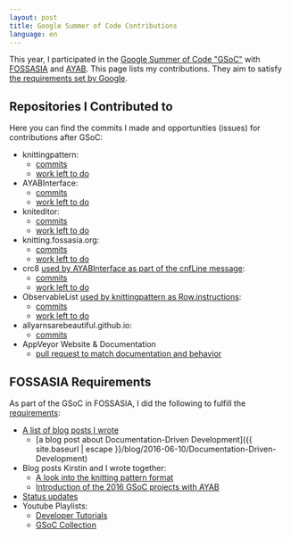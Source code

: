 ```yaml
---
layout: post
title: Google Summer of Code Contributions
language: en
---
```


This year, I participated in the
[Google Summer of Code "GSoC"](https://summerofcode.withgoogle.com/) with 
[FOSSASIA](http://fossasia.org/) and [AYAB](http://ayab-knitting.com/).
This page lists my contributions.
They aim to satisfy [the requirements set by Google](https://developers.google.com/open-source/gsoc/help/work-product).

Repositories I Contributed to
-----------------------------

Here you can find the commits I made and opportunities (issues) for contributions after GSoC:

- knittingpattern:
  - [commits](https://github.com/fossasia/knittingpattern/commits?author=niccokunzmann)
  - [work left to do](https://waffle.io/fossasia/knittingpattern)
- AYABInterface:
  - [commits](https://github.com/fossasia/AYABInterface/commits?author=niccokunzmann)
  - [work left to do](https://waffle.io/fossasia/AYABInterface)
- kniteditor:
  - [commits](https://github.com/fossasia/kniteditor/commits?author=niccokunzmann)
  - [work left to do](https://waffle.io/fossasia/kniteditor)
- knitting.fossasia.org:
  - [commits](https://github.com/fossasia/knitting.fossasia.org/commits?author=niccokunzmann)
  - [work left to do](https://waffle.io/fossasia/knitting.fossasia.org)
- crc8 [used by AYABInterface as part of the cnfLine message](http://ayabinterface.readthedocs.io/en/latest/communication/index.html#m4-42):
  - [commits](https://github.com/niccokunzmann/crc8/commits?author=niccokunzmann)
  - [work left to do](https://waffle.io/niccokunzmann/crc8)
- ObservableList [used by knittingpattern as Row.instructions](http://knittingpattern.readthedocs.io/en/latest/reference/knittingpattern/Row.html#knittingpattern.Row.Row.instructions):
  - [commits](https://github.com/niccokunzmann/ObservableList/commits?author=niccokunzmann)
  - [work left to do](https://waffle.io/niccokunzmann/ObservableList)
- allyarnsarebeautiful.github.io:
  - [commits](https://github.com/AllYarnsAreBeautiful/allyarnsarebeautiful.github.io/commits?author=niccokunzmann)
- AppVeyor Website & Documentation
  - [pull request to match documentation and behavior](https://github.com/appveyor/website/pull/148)


FOSSASIA Requirements
---------------------

As part of the GSoC in FOSSASIA, I did the following to fulfill the [requirements](https://docs.google.com/document/d/19OFkhhCqBS0rWKk04t9ZKiQOjhLY3t3sPIZUvF3lDyM/edit):

- [A list of blog posts I wrote](http://blog.fossasia.org/author/niccokunzmannayab/)
  - [a blog post about Documentation-Driven Development]({{ site.baseurl | escape }}/blog/2016-06-10/Documentation-Driven-Development)
- Blog posts Kirstin and I wrote together:
  - [A look into the knitting pattern format](http://blog.fossasia.org/184-2/)
  - [Introduction of the 2016 GSoC projects with AYAB](http://blog.fossasia.org/introduction-of-the-2016-gsoc-projects-with-ayab/)
- [Status updates](https://groups.google.com/forum/#!profile/knitapps/APn2wQepBIMxo7Q589feQ_pm10AnqwoSWpE7gNO00fDYU3zpXkDzURe4jFgrTyaRfYFqwVdCbCrR)
- Youtube Playlists:
  - [Developer Tutorials](https://www.youtube.com/playlist?list=PL_bQhtrnWFA8skye4GpQ2Y8kEHxLwQKHY)
  - [GSoC Collection](https://www.youtube.com/playlist?list=PL_bQhtrnWFA-x3hGay2mo7sSp7V5ii3su)

